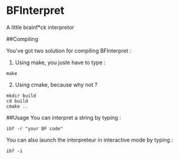 BFInterpret
===========

A little brainf*ck interpretor

##Compiling

You've got two solution for compiling BFInterpret :

1) Using make, you juste have to type :
```
make
```

2) Using cmake, because why not ?
```
mkdir build
cd build
cmake ..
```

##Usage
You can interpret a string by typing :
```
ibf -r "your BF code"
```
You can also launch the interpreteur in interactive mode by typing :
```
ibf -i
```
